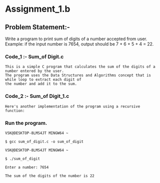 
# Assignment_1.b

## Problem Statement:-

Write a program to print sum of digits of a number accepted from user. Example: if the 
input number is 7654, output should be 7 + 6 + 5 + 4 = 22.

### Code_1 :- Sum_of Digit.c
    
    This is a simple C program that calculates the sum of the digits of a number entered by the user. 
    The program uses the Data Structures and Algorithms concept that is while loop to extract each digit of 
    the number and add it to the sum.

  

### Code_2 :- Sum_of Digit_1.c

    Here's another implementation of the program using a recursive function:


### Run the program.

    VSK@DESKTOP-8LMS4JT MINGW64 ~

    $ gcc sum_of_digit.c -o sum_of_digit

    VSK@DESKTOP-8LMS4JT MINGW64 ~

    $ ./sum_of_digit

    Enter a number: 7654

    The sum of the digits of the number is 22

